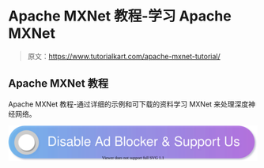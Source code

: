 # Apache MXNet 教程-学习 Apache MXNet

> 原文：<https://www.tutorialkart.com/apache-mxnet-tutorial/>

## Apache MXNet 教程

Apache MXNet 教程-通过详细的示例和可下载的资料学习 MXNet 来处理深度神经网络。

[![](img/925da31b32d6bc3827932f6c8afb11bb.png)](https://www.tutorialkart.com/)